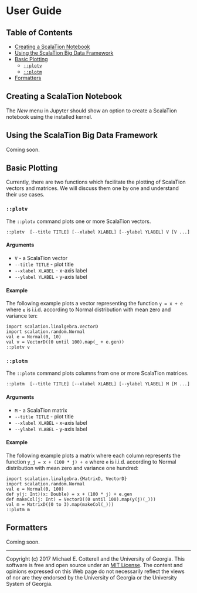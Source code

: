# User Guide

## Table of Contents

<!-- toc -->

- [Creating a ScalaTion Notebook](#creating-a-scalation-notebook)
- [Using the ScalaTion Big Data Framework](#using-the-scalation-big-data-framework)
- [Basic Plotting](#basic-plotting)
  * [`::plotv`](#plotv)
  * [`::plotm`](#plotm)
- [Formatters](#formatters)

<!-- tocstop -->

## Creating a ScalaTion Notebook

The *New* menu in Jupyter should show an option to create a ScalaTion
notebook using the installed kernel. 

## Using the ScalaTion Big Data Framework

Coming soon.

## Basic Plotting

Currently, there are two functions which facilitate the plotting of
ScalaTion vectors and matrices. We will discuss them one by one and
understand their use cases.

### `::plotv`

The `::plotv` command plots one or more ScalaTion vectors.

```
::plotv  [--title TITLE] [--xlabel XLABEL] [--ylabel YLABEL] V [V ...]
```

#### Arguments

* `V` - a ScalaTion vector
* `--title TITLE` - plot title
* `--xlabel XLABEL` -  x-axis label
* `--ylabel YLABEL` - y-axis label

#### Example

The following example plots a vector representing the function `y = x + e` where
`e` is i.i.d. according to Normal distribution with mean zero and variance
ten:

````
import scalation.linalgebra.VectorD
import scalation.random.Normal
val e = Normal(0, 10)
val v = VectorD((0 until 100).map(_ + e.gen))
::plotv v
````

### `::plotm`

The `::plotm` command plots columns from one or more ScalaTion matrices.


```
::plotm  [--title TITLE] [--xlabel XLABEL] [--ylabel YLABEL] M [M ...]
```

#### Arguments

* `M` - a ScalaTion matrix
* `--title TITLE` - plot title
* `--xlabel XLABEL` -  x-axis label
* `--ylabel YLABEL` - y-axis label

#### Example

The following example plots a matrix where each column represents the function
 `y_j = x + (100 * j) + e` where `e` is i.i.d. according to Normal distribution 
with mean zero and variance one hundred:

````
import scalation.linalgebra.{MatrixD, VectorD}
import scalation.random.Normal
val e = Normal(0, 100)
def y(j: Int)(x: Double) = x + (100 * j) + e.gen
def makeCol(j: Int) = VectorD((0 until 100).map(y(j)(_)))
val m = MatrixD((0 to 3).map(makeCol(_)))
::plotm m
````

## Formatters

Coming soon.

<hr>

Copyright (c) 2017 Michael E. Cotterell and the University of Georgia.
This software is free and open source under an
[MIT License](https://github.com/scalation/scalation_kernel/blob/master/LICENSE.md).
The content and opinions expressed on this Web page do not necessarily
reflect the views of nor are they endorsed by the University of Georgia or
the University System of Georgia.


